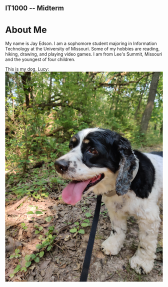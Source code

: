 ## IT1000 -- Midterm

# About Me

My name is Jay Edson. I am a sophomore student majoring in Information Technology at the University of Missouri. Some of my hobbies are reading, hiking, drawing, and playing video games. I am from Lee's Summit, Missouri and the youngest of four children.

This is my dog, Lucy:
![Cute Dog](img/lucy.jpg)
